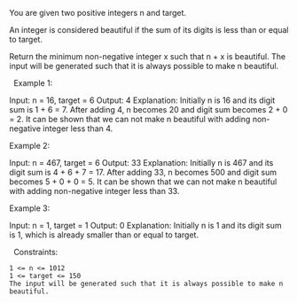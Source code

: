 You are given two positive integers n and target.

An integer is considered beautiful if the sum of its digits is less than or equal to target.

Return the minimum non-negative integer x such that n + x is beautiful. The input will be generated such that it is always possible to make n beautiful.

 
Example 1:

Input: n = 16, target = 6
Output: 4
Explanation: Initially n is 16 and its digit sum is 1 + 6 = 7. After adding 4, n becomes 20 and digit sum becomes 2 + 0 = 2. It can be shown that we can not make n beautiful with adding non-negative integer less than 4.


Example 2:

Input: n = 467, target = 6
Output: 33
Explanation: Initially n is 467 and its digit sum is 4 + 6 + 7 = 17. After adding 33, n becomes 500 and digit sum becomes 5 + 0 + 0 = 5. It can be shown that we can not make n beautiful with adding non-negative integer less than 33.


Example 3:

Input: n = 1, target = 1
Output: 0
Explanation: Initially n is 1 and its digit sum is 1, which is already smaller than or equal to target.


 
Constraints:


	1 <= n <= 1012
	1 <= target <= 150
	The input will be generated such that it is always possible to make n beautiful.

